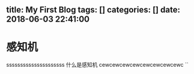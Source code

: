 title: My First Blog
tags: []
categories: []
date: 2018-06-03 22:41:00
---
# 感知机
sssssssssssssssssssss
什么是感知机
cewcewcewcewcewcewcewcewc
``
